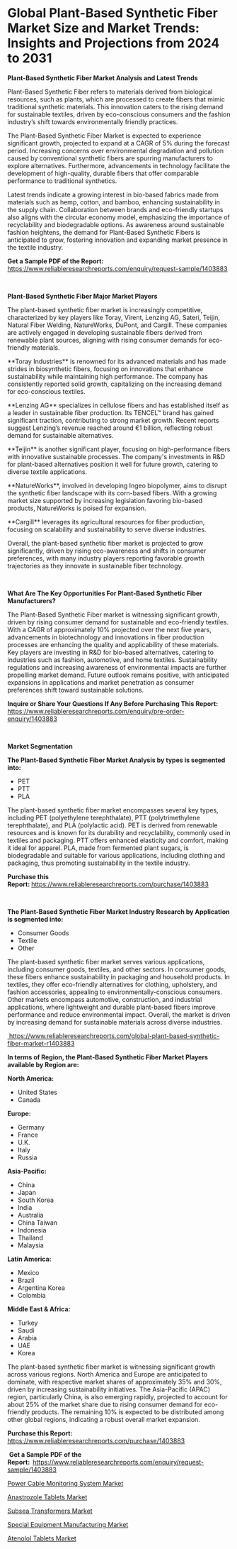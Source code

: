 <p><h1>Global Plant-Based Synthetic Fiber Market Size and Market Trends: Insights and Projections from 2024 to 2031</h1></p><p><strong>Plant-Based Synthetic Fiber Market Analysis and Latest Trends</strong></p>
<p><p>Plant-Based Synthetic Fiber refers to materials derived from biological resources, such as plants, which are processed to create fibers that mimic traditional synthetic materials. This innovation caters to the rising demand for sustainable textiles, driven by eco-conscious consumers and the fashion industry’s shift towards environmentally friendly practices. </p><p>The Plant-Based Synthetic Fiber Market is expected to experience significant growth, projected to expand at a CAGR of 5% during the forecast period. Increasing concerns over environmental degradation and pollution caused by conventional synthetic fibers are spurring manufacturers to explore alternatives. Furthermore, advancements in technology facilitate the development of high-quality, durable fibers that offer comparable performance to traditional synthetics.</p><p>Latest trends indicate a growing interest in bio-based fabrics made from materials such as hemp, cotton, and bamboo, enhancing sustainability in the supply chain. Collaboration between brands and eco-friendly startups also aligns with the circular economy model, emphasizing the importance of recyclability and biodegradable options. As awareness around sustainable fashion heightens, the demand for Plant-Based Synthetic Fibers is anticipated to grow, fostering innovation and expanding market presence in the textile industry.</p></p>
<p><strong>Get a Sample PDF of the Report:&nbsp;</strong> <a href="https://www.reliableresearchreports.com/enquiry/request-sample/1403883?utm_campaign=114&utm_medium=2&utm_source=Github&utm_content=ia&utm_term=23102024&utm_id=plant-based-synthetic-fiber">https://www.reliableresearchreports.com/enquiry/request-sample/1403883</a></p>
<p>&nbsp;</p>
<p><strong>Plant-Based Synthetic Fiber Major Market Players</strong></p>
<p><p>The plant-based synthetic fiber market is increasingly competitive, characterized by key players like Toray, Virent, Lenzing AG, Sateri, Teijin, Natural Fiber Welding, NatureWorks, DuPont, and Cargill. These companies are actively engaged in developing sustainable fibers derived from renewable plant sources, aligning with rising consumer demands for eco-friendly materials.</p><p>**Toray Industries** is renowned for its advanced materials and has made strides in biosynthetic fibers, focusing on innovations that enhance sustainability while maintaining high performance. The company has consistently reported solid growth, capitalizing on the increasing demand for eco-conscious textiles.</p><p>**Lenzing AG** specializes in cellulose fibers and has established itself as a leader in sustainable fiber production. Its TENCEL™ brand has gained significant traction, contributing to strong market growth. Recent reports suggest Lenzing’s revenue reached around €1 billion, reflecting robust demand for sustainable alternatives.</p><p>**Teijin** is another significant player, focusing on high-performance fibers with innovative sustainable processes. The company's investments in R&D for plant-based alternatives position it well for future growth, catering to diverse textile applications.</p><p>**NatureWorks**, involved in developing Ingeo biopolymer, aims to disrupt the synthetic fiber landscape with its corn-based fibers. With a growing market size supported by increasing legislation favoring bio-based products, NatureWorks is poised for expansion.</p><p>**Cargill** leverages its agricultural resources for fiber production, focusing on scalability and sustainability to serve diverse industries. </p><p>Overall, the plant-based synthetic fiber market is projected to grow significantly, driven by rising eco-awareness and shifts in consumer preferences, with many industry players reporting favorable growth trajectories as they innovate in sustainable fiber technology.</p></p>
<p>&nbsp;</p>
<p><strong>What Are The Key Opportunities For Plant-Based Synthetic Fiber Manufacturers?</strong></p>
<p><p>The Plant-Based Synthetic Fiber market is witnessing significant growth, driven by rising consumer demand for sustainable and eco-friendly textiles. With a CAGR of approximately 10% projected over the next five years, advancements in biotechnology and innovations in fiber production processes are enhancing the quality and applicability of these materials. Key players are investing in R&D for bio-based alternatives, catering to industries such as fashion, automotive, and home textiles. Sustainability regulations and increasing awareness of environmental impacts are further propelling market demand. Future outlook remains positive, with anticipated expansions in applications and market penetration as consumer preferences shift toward sustainable solutions.</p></p>
<p><strong>Inquire or Share Your Questions If Any Before Purchasing This Report:</strong> <a href="https://www.reliableresearchreports.com/enquiry/pre-order-enquiry/1403883?utm_campaign=114&utm_medium=2&utm_source=Github&utm_content=ia&utm_term=23102024&utm_id=plant-based-synthetic-fiber">https://www.reliableresearchreports.com/enquiry/pre-order-enquiry/1403883</a></p>
<p>&nbsp;</p>
<p><strong>Market Segmentation</strong></p>
<p><strong>The Plant-Based Synthetic Fiber Market Analysis by types is segmented into:</strong></p>
<p><ul><li>PET</li><li>PTT</li><li>PLA</li></ul></p>
<p><p>The plant-based synthetic fiber market encompasses several key types, including PET (polyethylene terephthalate), PTT (polytrimethylene terephthalate), and PLA (polylactic acid). PET is derived from renewable resources and is known for its durability and recyclability, commonly used in textiles and packaging. PTT offers enhanced elasticity and comfort, making it ideal for apparel. PLA, made from fermented plant sugars, is biodegradable and suitable for various applications, including clothing and packaging, thus promoting sustainability in the textile industry.</p></p>
<p><strong>Purchase this Report:&nbsp;</strong><a href="https://www.reliableresearchreports.com/purchase/1403883?utm_campaign=114&utm_medium=2&utm_source=Github&utm_content=ia&utm_term=23102024&utm_id=plant-based-synthetic-fiber">https://www.reliableresearchreports.com/purchase/1403883</a></p>
<p>&nbsp;</p>
<p><strong>The Plant-Based Synthetic Fiber Market Industry Research by Application is segmented into:</strong></p>
<p><ul><li>Consumer Goods</li><li>Textile</li><li>Other</li></ul></p>
<p><p>The plant-based synthetic fiber market serves various applications, including consumer goods, textiles, and other sectors. In consumer goods, these fibers enhance sustainability in packaging and household products. In textiles, they offer eco-friendly alternatives for clothing, upholstery, and fashion accessories, appealing to environmentally-conscious consumers. Other markets encompass automotive, construction, and industrial applications, where lightweight and durable plant-based fibers improve performance and reduce environmental impact. Overall, the market is driven by increasing demand for sustainable materials across diverse industries.</p></p>
<p><a href="https://www.reliableresearchreports.com/global-plant-based-synthetic-fiber-market-r1403883?utm_campaign=114&utm_medium=2&utm_source=Github&utm_content=ia&utm_term=23102024&utm_id=plant-based-synthetic-fiber">&nbsp;https://www.reliableresearchreports.com/global-plant-based-synthetic-fiber-market-r1403883</a></p>
<p><strong>In terms of Region, the Plant-Based Synthetic Fiber Market Players available by Region are:</strong></p>
<p>
    <p> <strong> North America: </strong>
        <ul>
            <li>United States</li>
            <li>Canada</li>
        </ul>
        </p> 
    <p> <strong> Europe: </strong>
        <ul>
            <li>Germany</li>
            <li>France</li>
            <li>U.K.</li>
            <li>Italy</li>
            <li>Russia</li>
        </ul>
        </p> 
    <p> <strong> Asia-Pacific: </strong>
        <ul>
            <li>China</li>
            <li>Japan</li>
            <li>South Korea</li>
            <li>India</li>
            <li>Australia</li>
            <li>China Taiwan</li>
            <li>Indonesia</li>
            <li>Thailand</li>
            <li>Malaysia</li>
        </ul>
        </p> 
    <p> <strong> Latin America: </strong>
        <ul>
            <li>Mexico</li>
            <li>Brazil</li>
            <li>Argentina Korea</li>
            <li>Colombia</li>
        </ul>
        </p> 
    <p> <strong> Middle East & Africa: </strong>
        <ul>
            <li>Turkey</li>
            <li>Saudi</li>
            <li>Arabia</li>
            <li>UAE</li>
            <li>Korea</li>
        </ul>
    </p>
    </p>
<p><p>The plant-based synthetic fiber market is witnessing significant growth across various regions. North America and Europe are anticipated to dominate, with respective market shares of approximately 35% and 30%, driven by increasing sustainability initiatives. The Asia-Pacific (APAC) region, particularly China, is also emerging rapidly, projected to account for about 25% of the market share due to rising consumer demand for eco-friendly products. The remaining 10% is expected to be distributed among other global regions, indicating a robust overall market expansion.</p></p>
<p><strong>Purchase this Report: </strong><a href="https://www.reliableresearchreports.com/purchase/1403883?utm_campaign=114&utm_medium=2&utm_source=Github&utm_content=ia&utm_term=23102024&utm_id=plant-based-synthetic-fiber">https://www.reliableresearchreports.com/purchase/1403883</a></p>
<p>&nbsp;<strong>Get a Sample PDF of the Report:&nbsp;&nbsp;</strong><a href="https://www.reliableresearchreports.com/enquiry/request-sample/1403883?utm_campaign=114&utm_medium=2&utm_source=Github&utm_content=ia&utm_term=23102024&utm_id=plant-based-synthetic-fiber">https://www.reliableresearchreports.com/enquiry/request-sample/1403883</a></p>
<p><strong></strong></p>
<p><p><a href="https://github.com/cristy9x9bur/Market-Research-Report-List-1/blob/main/power-cable-monitoring-system-market.md?utm_campaign=114&utm_medium=2&utm_source=Github&utm_content=ia&utm_term=23102024&utm_id=plant-based-synthetic-fiber">Power Cable Monitoring System Market</a></p><p><a href="https://www.linkedin.com/pulse/anastrozole-tablets-market-opportunities-emerging-global-trends-bmjrf?utm_campaign=114&utm_medium=2&utm_source=Github&utm_content=ia&utm_term=23102024&utm_id=plant-based-synthetic-fiber">Anastrozole Tablets Market</a></p><p><a href="https://github.com/isbel3opkkem/Market-Research-Report-List-1/blob/main/subsea-transformers-market.md?utm_campaign=114&utm_medium=2&utm_source=Github&utm_content=ia&utm_term=23102024&utm_id=plant-based-synthetic-fiber">Subsea Transformers Market</a></p><p><a href="https://issuu.com/reportprime-2/docs/special-equipment-manufacturing-mar_7137283b22de2d?utm_campaign=114&utm_medium=2&utm_source=Github&utm_content=ia&utm_term=23102024&utm_id=plant-based-synthetic-fiber">Special Equipment Manufacturing Market</a></p><p><a href="https://www.linkedin.com/pulse/atenolol-tablets-market-analysis-product-segmentation-regional-w9xkf?utm_campaign=114&utm_medium=2&utm_source=Github&utm_content=ia&utm_term=23102024&utm_id=plant-based-synthetic-fiber">Atenolol Tablets Market</a></p></p>